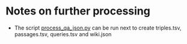 # Notes on further processing
- The script [process_qa_json.py](/retrieval/preprocessing/process_qa_json.py) can be run next to create triples.tsv, passages.tsv, queries.tsv and wiki.json

